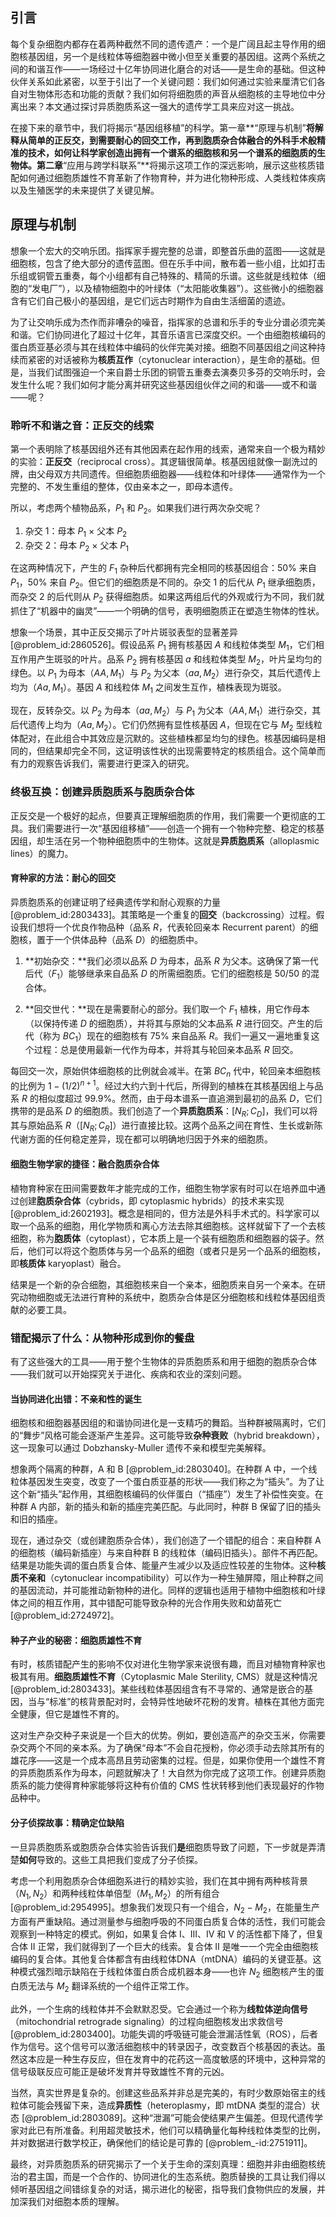 ## 引言
每个复杂细胞内都存在着两种截然不同的遗传遗产：一个是广阔且起主导作用的细胞核基因组，另一个是线粒体等细胞器中微小但至关重要的基因组。这两个系统之间的和谐互作——一场经过十亿年协同进化磨合的对话——是生命的基础。但这种伙伴关系如此紧密，以至于引出了一个关键问题：我们如何通过实验来厘清它们各自对生物体形态和功能的贡献？我们如何将细胞质的声音从细胞核的主导地位中分离出来？本文通过探讨异质胞质系这一强大的遗传学工具来应对这一挑战。

在接下来的章节中，我们将揭示“基因组移植”的科学。第一章**“原理与机制”**将解释从简单的正反交，到需要耐心的回交工作，再到胞质杂合体融合的外科手术般精准的技术，如何让科学家创造出拥有一个谱系的细胞核和另一个谱系的细胞质的生物体。第二章**“应用与跨学科联系”**将揭示这项工作的深远影响，展示这些核质错配如何通过细胞质雄性不育革新了作物育种，并为进化物种形成、人类线粒体疾病以及生殖医学的未来提供了关键见解。

## 原理与机制

想象一个宏大的交响乐团。指挥家手握完整的总谱，即整首乐曲的蓝图——这就是细胞核，包含了绝大部分的遗传蓝图。但在乐手中间，散布着一些小组，比如打击乐组或铜管五重奏，每个小组都有自己特殊的、精简的乐谱。这些就是线粒体（细胞的“发电厂”），以及植物细胞中的叶绿体（“太阳能收集器”）。这些微小的细胞器含有它们自己极小的基因组，是它们远古时期作为自由生活细菌的遗迹。

为了让交响乐成为杰作而非嘈杂的噪音，指挥家的总谱和乐手的专业分谱必须完美和谐。它们协同进化了超过十亿年，其音乐语言已深度交织。一个由细胞核编码的蛋白质亚基必须与其在线粒体中编码的伙伴完美对接。细胞不同基因组之间这种持续而紧密的对话被称为**核质互作**（cytonuclear interaction），是生命的基础。但是，当我们试图强迫一个来自爵士乐团的铜管五重奏去演奏贝多芬的交响乐时，会发生什么呢？我们如何才能分离并研究这些基因组伙伴之间的和谐——或不和谐——呢？

### 聆听不和谐之音：正反交的线索

第一个表明除了核基因组外还有其他因素在起作用的线索，通常来自一个极为精妙的实验：**正反交**（reciprocal cross）。其逻辑很简单。核基因组就像一副洗过的牌，由父母双方共同遗传。但细胞质细胞器——线粒体和叶绿体——通常作为一个完整的、不发生重组的整体，仅由亲本之一，即母本遗传。

所以，考虑两个植物品系，$P_1$ 和 $P_2$。如果我们进行两次杂交呢？

1.  杂交 1：母本 $P_1$ $\times$ 父本 $P_2$
2.  杂交 2：母本 $P_2$ $\times$ 父本 $P_1$

在这两种情况下，产生的 $F_1$ 杂种后代都拥有完全相同的核基因组合：$50\%$ 来自 $P_1$，$50\%$ 来自 $P_2$。但它们的细胞质是不同的。杂交 1 的后代从 $P_1$ 继承细胞质，而杂交 2 的后代则从 $P_2$ 获得细胞质。如果这两组后代的外观或行为不同，我们就抓住了“机器中的幽灵”——一个明确的信号，表明细胞质正在塑造生物体的性状。

想象一个场景，其中正反交揭示了叶片斑驳表型的显著差异 [@problem_id:2860526]。假设品系 $P_1$ 拥有核基因 $A$ 和线粒体类型 $M_1$，它们相互作用产生斑驳的叶片。品系 $P_2$ 拥有核基因 $a$ 和线粒体类型 $M_2$，叶片呈均匀的绿色。以 $P_1$ 为母本（$A A, M_1$）与 $P_2$ 为父本（$a a, M_2$）进行杂交，其后代遗传上均为（$A a, M_1$）。基因 $A$ 和线粒体 $M_1$ 之间发生互作，植株表现为斑驳。

现在，反转杂交。以 $P_2$ 为母本（$a a, M_2$）与 $P_1$ 为父本（$A A, M_1$）进行杂交，其后代遗传上均为（$A a, M_2$）。它们仍然拥有显性核基因 $A$，但现在它与 $M_2$ 型线粒体配对，在此组合中其效应是沉默的。这些植株都呈均匀的绿色。核基因编码是相同的，但结果却完全不同，这证明该性状的出现需要特定的核质组合。这个简单而有力的观察告诉我们，需要进行更深入的研究。

### 终极互换：创建异质胞质系与胞质杂合体

正反交是一个极好的起点，但要真正理解细胞质的作用，我们需要一个更彻底的工具。我们需要进行一次“基因组移植”——创造一个拥有一个物种完整、稳定的核基因组，却生活在另一个物种细胞质中的生物体。这就是**异质胞质系**（alloplasmic lines）的魔力。

#### 育种家的方法：耐心的回交

异质胞质系的创建证明了经典遗传学和耐心观察的力量 [@problem_id:2803433]。其策略是一个重复的**回交**（backcrossing）过程。假设我们想将一个优良作物品种（品系 $R$，代表轮回亲本 Recurrent parent）的细胞核，置于一个供体品种（品系 $D$）的细胞质中。

1.  **初始杂交：**我们必须以品系 $D$ 为母本，品系 $R$ 为父本。这确保了第一代后代（$F_1$）能够继承来自品系 $D$ 的所需细胞质。它们的细胞核是 $50/50$ 的混合体。

2.  **回交世代：**现在是需要耐心的部分。我们取一个 $F_1$ 植株，用它作母本（以保持传递 $D$ 的细胞质），并将其与原始的父本品系 $R$ 进行回交。产生的后代（称为 $BC_1$）现在的细胞核有 $75\%$ 来自品系 $R$。我们一遍又一遍地重复这个过程：总是使用最新一代作为母本，并将其与轮回亲本品系 $R$ 回交。

每回交一次，原始供体细胞核的比例就会减半。在第 $BC_n$ 代中，轮回亲本细胞核的比例为 $1 - (1/2)^{n+1}$。经过大约六到十代后，所得到的植株在其核基因组上与品系 $R$ 的相似度超过 $99.9\%$。然而，由于母本谱系一直追溯到最初的品系 $D$，它们携带的是品系 $D$ 的细胞质。我们创造了一个**异质胞质系**：$[N_R; C_D]$，我们可以将其与原始品系 $R$（$[N_R; C_R]$）进行直接比较。这两个品系之间在育性、生长或新陈代谢方面的任何稳定差异，现在都可以明确地归因于外来的细胞质。

#### 细胞生物学家的捷径：融合胞质杂合体

植物育种家在田间需要数年才能完成的工作，细胞生物学家有时可以在培养皿中通过创建**胞质杂合体**（cybrids，即 cytoplasmic hybrids）的技术来实现 [@problem_id:2602193]。概念是相同的，但方法是外科手术式的。科学家可以取一个品系的细胞，用化学物质和离心方法去除其细胞核。这样就留下了一个去核细胞，称为**胞质体**（cytoplast），它本质上是一个装有细胞质和细胞器的袋子。然后，他们可以将这个胞质体与另一个品系的细胞（或者只是另一个品系的细胞核，即**核质体** karyoplast）融合。

结果是一个新的杂合细胞，其细胞核来自一个亲本，细胞质来自另一个亲本。在研究动物细胞或无法进行育种的系统中，胞质杂合体是区分细胞核和线粒体基因组贡献的必要工具。

### 错配揭示了什么：从物种形成到你的餐盘

有了这些强大的工具——用于整个生物体的异质胞质系和用于细胞的胞质杂合体——我们就可以开始探究关于进化、疾病和农业的深刻问题。

#### 当协同进化出错：不亲和性的诞生

细胞核和细胞器基因组的和谐协同进化是一支精巧的舞蹈。当种群被隔离时，它们的“舞步”风格可能会逐渐产生差异。这可能导致**杂种衰败**（hybrid breakdown），这一现象可以通过 Dobzhansky-Muller 遗传不亲和模型完美解释。

想象两个隔离的种群，A 和 B [@problem_id:2803040]。在种群 A 中，一个线粒体基因发生突变，改变了一个蛋白质亚基的形状——我们称之为“插头”。为了让这个新“插头”起作用，其细胞核编码的伙伴蛋白（“插座”）发生了补偿性突变。在种群 A 内部，新的插头和新的插座完美匹配。与此同时，种群 B 保留了旧的插头和旧的插座。

现在，通过杂交（或创建胞质杂合体），我们创造了一个错配的组合：来自种群 A 的细胞核（编码新插座）与来自种群 B 的线粒体（编码旧插头）。部件不再匹配。结果是功能失调的蛋白质复合体、能量产生减少以及适应性较差的生物体。这种**核质不亲和**（cytonuclear incompatibility）可以作为一种生殖屏障，阻止种群之间的基因流动，并可能推动新物种的进化。同样的逻辑也适用于植物中细胞核和叶绿体之间的相互作用，其中错配可能导致杂种的光合作用失败和幼苗死亡 [@problem_id:2724972]。

#### 种子产业的秘密：细胞质雄性不育

有时，核质错配产生的影响不仅对进化生物学家来说很有趣，而且对植物育种家也极其有用。**细胞质雄性不育**（Cytoplasmic Male Sterility, CMS）就是这种情况 [@problem_id:2803433]。某些线粒体基因组含有不寻常的、通常是嵌合的基因，当与“标准”的核背景配对时，会特异性地破坏花粉的发育。植株在其他方面完全健康，但它是雄性不育的。

这对生产杂交种子来说是一个巨大的优势。例如，要创造高产的杂交玉米，你需要杂交两个不同的亲本系。为了确保“母本”不会自花授粉，你必须手动去除其所有的雄花序——这是一个成本高昂且劳动密集的过程。但是，如果你使用一个雄性不育的异质胞质系作为母本，问题就解决了！大自然为你完成了这项工作。创建异质胞质系的能力使得育种家能够将这种有价值的 CMS 性状转移到他们表现最好的作物品种中。

#### 分子侦探故事：精确定位缺陷

一旦异质胞质系或胞质杂合体实验告诉我们**是**细胞质导致了问题，下一步就是弄清楚**如何**导致的。这些工具把我们变成了分子侦探。

考虑一个利用胞质杂合体细胞系进行的精妙实验，我们在其中拥有两种核背景（$N_1, N_2$）和两种线粒体单倍型（$M_1, M_2$）的所有组合 [@problem_id:2954995]。想象我们发现只有一个组合，$N_2-M_2$，在能量生产方面有严重缺陷。通过测量参与细胞呼吸的不同蛋白质复合体的活性，我们可能会观察到一种特定的模式。例如，如果复合体 I、III、IV 和 V 的活性都下降了，但复合体 II 正常，我们就得到了一个巨大的线索。复合体 II 是唯一一个完全由细胞核编码的复合体。其他复合体都含有由线粒体DNA（mtDNA）编码的关键亚基。这种模式强烈暗示缺陷在于线粒体蛋白质合成机器本身——也许 $N_2$ 细胞核产生的蛋白质无法与 $M_2$ 翻译系统的一个组件正常工作。

此外，一个生病的线粒体并不会默默忍受。它会通过一个称为**线粒体逆向信号**（mitochondrial retrograde signaling）的过程向细胞核发出求救信号 [@problem_id:2803400]。功能失调的呼吸链可能会泄漏活性氧（ROS），后者作为信号。这个信号可以激活细胞核中的转录因子，改变数百个核基因的表达。虽然这本应是一种生存反应，但在发育中的花药这一高度敏感的环境中，这种异常的信号级联反应可能正是破坏发育并导致雄性不育的元凶。

当然，真实世界是复杂的。创建这些品系并非总是完美的，有时少数原始宿主的线粒体可能会残留下来，造成**异质性**（heteroplasmy，即 mtDNA 类型的混合）状态 [@problem_id:2803089]。这种“泄漏”可能会使结果产生偏差。但现代遗传学家对此已有所准备。利用超灵敏技术，他们可以精确量化每种线粒体类型的比例，并对数据进行数学校正，确保他们的结论是可靠的 [@problem_-id:2751911]。

最终，对异质胞质系的研究揭示了一个关于生命的深刻真理：细胞并非由细胞核统治的君主国，而是一个合作的、协同进化的生态系统。胞质替换的工具让我们得以倾听基因组之间错综复杂的对话，揭示进化的秘密，指导我们食物供应的发展，并加深我们对细胞本质的理解。

